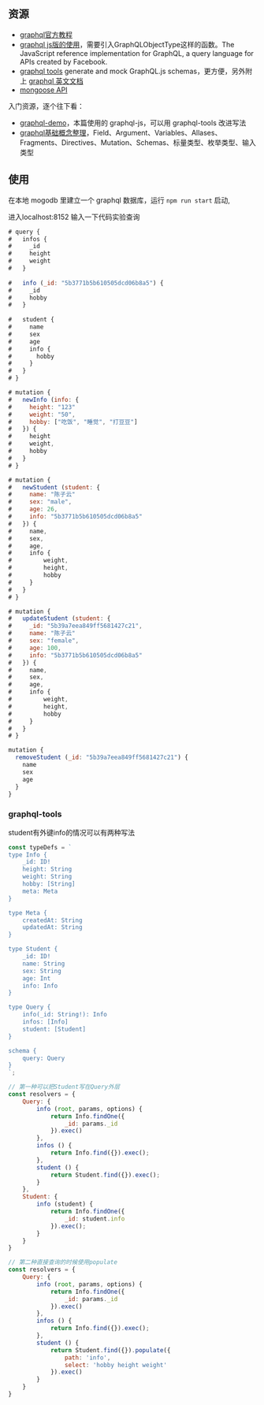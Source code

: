 ## 资源

* [graphql官方教程](http://graphql.cn/graphql-js/graphql-clients/)
* [graphql js版的使用](https://github.com/graphql/graphql-js)，需要引入GraphQLObjectType这样的函数。The JavaScript reference implementation for GraphQL, a query language for APIs created by Facebook.
* [graphql tools](https://github.com/apollographql/graphql-tools) generate and mock GraphQL.js schemas，更方便，另外附上 [graphql 英文文档](https://www.apollographql.com/docs/graphql-tools/generate-schema.html#makeExecutableSchema)
* [mongoose API](http://mongoosejs.com/docs/api.html)

入门资源，逐个往下看：

* [graphql-demo](https://github.com/naihe138/GraphQL-demo)，本篇使用的 graphql-js，可以用 graphql-tools 改进写法
* [graphql基础概念整理](https://www.jianshu.com/p/4f9b427f038f)，Field、Argument、Variables、Allases、Fragments、Directives、Mutation、Schemas、标量类型、枚举类型、输入类型

## 使用

在本地 mogodb 里建立一个 graphql 数据库，运行 `npm run start` 启动,

进入localhost:8152 输入一下代码实验查询

```js
# query {
#   infos {
#     _id
#     height
#     weight
#   }
  
#   info (_id: "5b3771b5b610505dcd06b8a5") {
#     _id
#     hobby
#   }
  
#   student {
#     name
#     sex
#     age
#     info {
#       hobby
#     }
#   }
# }

# mutation {
#   newInfo (info: {
#     height: "123"
#     weight: "50",
#     hobby: ["吃饭", "睡觉", "打豆豆"]
#   }) {
#     height
#     weight,
#     hobby
#   }
# }

# mutation {
#   newStudent (student: {
#     name: "陈子云"
#     sex: "male",
#     age: 26,
#     info: "5b3771b5b610505dcd06b8a5"
#   }) {
#     name,
#     sex,
#     age,
#     info {
#         weight,
#         height,
#         hobby
#     }
#   }
# }

# mutation {
#   updateStudent (student: {
#     _id: "5b39a7eea849ff5681427c21",
#     name: "陈子云"
#     sex: "female",
#     age: 100,
#     info: "5b3771b5b610505dcd06b8a5"
#   }) {
#     name,
#     sex,
#     age,
#     info {
#         weight,
#         height,
#         hobby
#     }
#   }
# }

mutation {
  removeStudent (_id: "5b39a7eea849ff5681427c21") {
    name
    sex
    age
  }
}
```


### graphql-tools

student有外键info的情况可以有两种写法

```js
const typeDefs = `
type Info {
    _id: ID!
    height: String
    weight: String
    hobby: [String]
    meta: Meta
}

type Meta {
    createdAt: String
    updatedAt: String
}

type Student {
    _id: ID!
    name: String
    sex: String
    age: Int
    info: Info
}

type Query {
    info(_id: String!): Info
    infos: [Info]
    student: [Student]
}

schema {
    query: Query
}
`;

// 第一种可以把Student写在Query外层
const resolvers = {
    Query: {
        info (root, params, options) {
            return Info.findOne({
                _id: params._id
            }).exec()
        },
        infos () {
            return Info.find({}).exec();
        },
        student () {
            return Student.find({}).exec();
        }
    },
    Student: {
        info (student) {
            return Info.findOne({
                _id: student.info
            }).exec();
        }
    }
}

// 第二种直接查询的时候使用populate
const resolvers = {
    Query: {
        info (root, params, options) {
            return Info.findOne({
                _id: params._id
            }).exec()
        },
        infos () {
            return Info.find({}).exec();
        },
        student () {
            return Student.find({}).populate({
                path: 'info',
                select: 'hobby height weight'
            }).exec()
        }
    }
}
```
